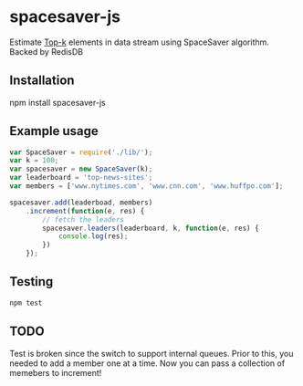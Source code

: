 spacesaver-js
=============

Estimate [Top-k](https://icmi.cs.ucsb.edu/research/tech_reports/reports/2005-23.pdf) elements in data stream using SpaceSaver algorithm. Backed by RedisDB

Installation
------------
npm install spacesaver-js

Example usage
-------------
```javascript
var SpaceSaver = require('./lib/');
var k = 100;
var spacesaver = new SpaceSaver(k);
var leaderboard = 'top-news-sites';
var members = ['www.nytimes.com', 'www.cnn.com', 'www.huffpo.com'];
```

```javascript
spacesaver.add(leaderboad, members)
	.increment(function(e, res) {
		// fetch the leaders
		spacesaver.leaders(leaderboard, k, function(e, res) {
			console.log(res);
		})
	});
```

Testing
-------
```javascript
npm test
```

TODO 
----
Test is broken since the switch to support
internal queues. Prior to this, you needed
to add a member one at a time. Now you 
can pass a collection of memebers to increment! 